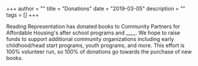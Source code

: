 +++
author = ""
title = "Donations"
date = "2019-03-05"
description = ""
tags = []
+++

Reading Representation has donated books to Community Partners for Affordable Housing's after school programs and ____. We hope to raise funds to support additional community organizations including early childhood/head start programs, youth programs, and more. This effort is 100% volunteer run, so 100% of donations go towards the purchase of new books. 
